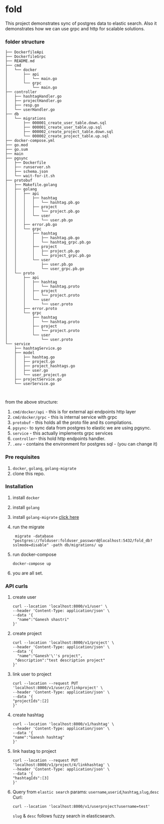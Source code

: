 # fold

This project demonstrates sync of postgres data to elastic search.
Also it demonstrates how we can use grpc and http for scalable solutions.

### folder structure
```
├── DockerfileApi
├── DockerfileGrpc
├── README.md
├── cmd
│   └── docker
│       ├── api
│       │   └── main.go
│       └── grpc
│           └── main.go
├── controller
│   ├── hashtagHandler.go
│   ├── projectHandler.go
│   ├── resp.go
│   └── userHandler.go
├── db
│   └── migrations
│       ├── 000001_create_user_table.down.sql
│       ├── 000001_create_user_table.up.sql
│       ├── 000002_create_project_table.down.sql
│       └── 000002_create_project_table.up.sql
├── docker-compose.yml
├── go.mod
├── go.sum
├── main
├── pgsync
│   ├── Dockerfile
│   ├── runserver.sh
│   ├── schema.json
│   └── wait-for-it.sh
├── protobuf
│   ├── Makefile.golang
│   ├── golang
│   │   ├── api
│   │   │   ├── hashtag
│   │   │   │   └── hashtag.pb.go
│   │   │   ├── project
│   │   │   │   └── project.pb.go
│   │   │   └── user
│   │   │       └── user.pb.go
│   │   ├── error.pb.go
│   │   └── grpc
│   │       ├── hashtag
│   │       │   ├── hashtag.pb.go
│   │       │   └── hashtag_grpc.pb.go
│   │       ├── project
│   │       │   ├── project.pb.go
│   │       │   └── project_grpc.pb.go
│   │       └── user
│   │           ├── user.pb.go
│   │           └── user_grpc.pb.go
│   └── proto
│       ├── api
│       │   ├── hashtag
│       │   │   └── hashtag.proto
│       │   ├── project
│       │   │   └── project.proto
│       │   └── user
│       │       └── user.proto
│       ├── error.proto
│       └── grpc
│           ├── hashtag
│           │   └── hashtag.proto
│           ├── project
│           │   └── project.proto
│           └── user
│               └── user.proto
└── service
    ├── hashtagService.go
    ├── model
    │   ├── hashtag.go
    │   ├── project.go
    │   ├── project_hashtags.go
    │   ├── user.go
    │   └── user_project.go
    ├── projectService.go
    └── userService.go



```

from the above structure:
1. `cmd/docker/api` - this is for external api endpoints http layer
2. `cmd/docker/grpc` - this is internal service with grpc
3. `protobuf` - this holds all the proto file and its compilations.
4. `pgsync`- to sync data from postgres to elastic we are using pgsync.
5. `service` - this actually implements grpc services
6. `controller`- this hold http endpoints handler.
7. `.env` - contains the environment for postgres sql - (you can change it)
### Pre requisites
1. `docker`, `golang`, `golang-migrate`
2. clone this repo. 

### Installation
1. install `docker`
2. install `golang`
3. install `golang-migrate` 
 [click here](https://github.com/golang-migrate/migrate/blob/master/cmd/migrate/README.md)
   
4. run the migrate
   ```
    migrate -database "postgres://folduser:folduser_password@localhost:5432/fold_db?sslmode=disable" -path db/migrations/ up
   ```
5. run docker-compose
   ```
   docker-compose up
   ```
6. you are all set. 

### API curls
1. create user
   ```
   curl --location 'localhost:8000/v1/user' \
   --header 'Content-Type: application/json' \
   --data '{
     "name":"Ganesh shastri"
   }'
   ```
2. create project
   ```
   curl --location 'localhost:8000/v1/project' \
   --header 'Content-Type: application/json' \
   --data '{
     "name":"Ganesh'\''s project",
    "description":"test description project"
   }'
   ```

3. link user to project
   ```
   curl --location --request PUT 'localhost:8000/v1/user/2/linkproject' \
   --header 'Content-Type: application/json' \
   --data '{
   "projectIds":[2]
   }'
   ```
4. create hashtag
   ```
   curl --location 'localhost:8000/v1/hashtag' \
   --header 'Content-Type: application/json' \
   --data '{
   "name":"Ganesh hashtag"
   }'
   ```
5. link hastag to project
   ```
   curl --location --request PUT 'localhost:8000/v1/project/4/linkhashtag' \
   --header 'Content-Type: application/json' \
   --data '{
   "hashtagIds":[3]
   }'
   ```
6. Query from `elastic search`
   params: 
     `username`,`userid`,`hashtag`,`slug`,`desc`
   Curl:
     ```
    curl --location 'localhost:8000/v1/userproject?username=test'
     ```
   `slug` & `desc` follows fuzzy search in elasticsearch.